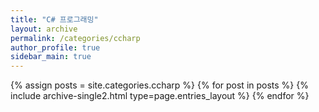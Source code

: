 ```yaml
---
title: "C# 프로그래밍"
layout: archive
permalink: /categories/ccharp
author_profile: true
sidebar_main: true
---
```



{% assign posts = site.categories.ccharp %}
{% for post in posts %} {% include archive-single2.html type=page.entries_layout %} {% endfor %}